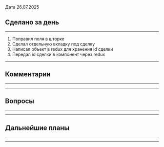 
Дата 26.07.2025

## Сделано за день 
------------------------------------------------------------------------
1. Поправил поля в шторке
2. Сделал отдельную вкладку под сделку
3. Написал объект в redux для хранения id сделки
4. Передал id сделки в компонент через redux
___________________________________________________________
## Комментарии
------------------------------------------------------------------------

________________________________________________________________________
## Вопросы
------------------------------------------------------------------------

________________________________________________________________________
## Дальнейшие планы
------------------------------------------------------------------------

________________________________________________________________________
